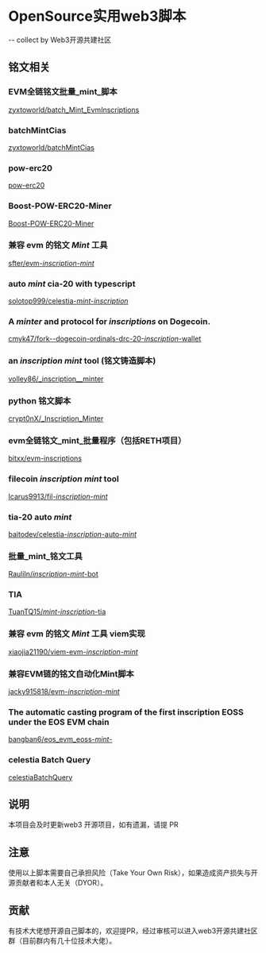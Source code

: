 # OpenSource实用web3脚本 
-- collect by Web3开源共建社区
## 铭文相关
### EVM全链铭文批量_mint_脚本
[zyxtoworld/batch_Mint_EvmInscriptions](https://github.com/zyxtoworld/batchMintEvmInscriptions)
### batchMintCias
[zyxtoworld/batchMintCias](https://github.com/zyxtoworld/batchMintCias)
### pow-erc20
[pow-erc20](https://github.com/nishuzumi/pow-erc20)
### Boost-POW-ERC20-Miner
[Boost-POW-ERC20-Miner](https://github.com/wkler/Boost-POW-ERC20-Miner)
### 兼容 evm 的铭文 _Mint_ 工具
[sfter/evm-_inscription_-_mint_](https://github.com/sfter/evm-inscription-mint)
### auto _mint_ cia-20 with typescript
[solotop999/celestia-_mint_-_inscription_](https://github.com/solotop999/celestia-mint-inscription)
### A _minter_ and protocol for _inscriptions_ on Dogecoin.
[cmyk47/fork--dogecoin-ordinals-drc-20-_inscription_-wallet](https://github.com/cmyk47/fork--dogecoin-ordinals-drc-20-inscription-wallet)
### an _inscription_ _mint_ tool (铭文铸造脚本)
[volley86/_inscription__minter](https://github.com/volley86/inscription_minter)
### python 铭文脚本
[crypt0nX/_Inscription_Minter](https://github.com/crypt0nX/InscriptionMinter)
### evm全链铭文_mint_批量程序（包括RETH项目）
[bitxx/evm-inscriptions](https://github.com/bitxx/evm-inscriptions)
### filecoin _inscription_ _mint_ tool
[Icarus9913/fil-_inscription_-_mint_](https://github.com/Icarus9913/fil-inscription-mint)
### tia-20 auto _mint_
[baitodev/celestia-_inscription_-auto-_mint_](https://github.com/baitodev/celestia-inscription-auto-mint)
### 批量_mint_铭文工具
[RauliIn/_inscription_-_mint_-bot](https://github.com/RauliIn/inscription-mint-bot)
### TIA
[TuanTQ15/_mint_-_inscription_-tia](https://github.com/TuanTQ15/mint-inscription-tia)
### 兼容 evm 的铭文 _Mint_ 工具 viem实现
[xiaojia21190/viem-evm-_inscription_-_mint_](https://github.com/xiaojia21190/viem-evm-inscription-mint)
### 兼容EVM链的铭文自动化Mint脚本
[jacky915818/evm-_inscription_-_mint_](https://github.com/jacky915818/evm-inscription-mint)
### The automatic casting program of the first inscription EOSS under the EOS EVM chain
[bangban6/eos_evm_eoss-_mint_-](https://github.com/bangban6/eos_evm_eoss-mint-)
### celestia Batch Query
[celestiaBatchQuery](https://github.com/tcitds1/celestiaBatchQuery)
## 说明
本项目会及时更新web3 开源项目，如有遗漏，请提 PR
## 注意
使用以上脚本需要自己承担风险（Take Your Own Risk），如果造成资产损失与开源贡献者和本人无关（DYOR）。
## 贡献
有技术大佬想开源自己脚本的，欢迎提PR，经过审核可以进入web3开源共建社区群（目前群内有几十位技术大佬）。